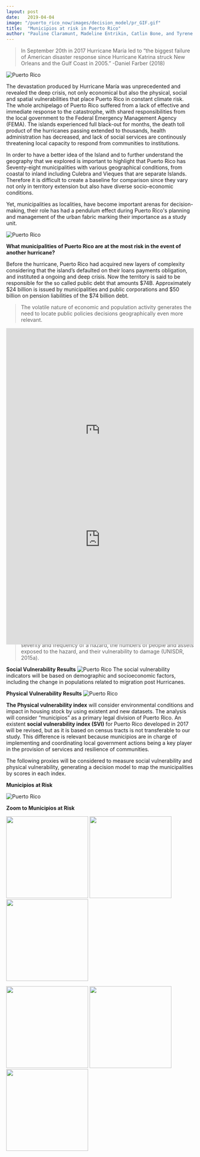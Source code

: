 ```yaml
---
layout: post
date:   2019-04-04
image: "/puerto_rico_now/images/decision_model/pr_GIF.gif"
title:  "Municipios at risk in Puerto Rico"
author: "Pauline Claramunt, Madeline Entrikin, Catlin Bone, and Tyrene Calvesbert"
---
```


<div style="background:rgba(0, 0, 0, 0.5)">
 </div>
	
>In September 20th in 2017 Hurricane María led to “the biggest failure of American disaster response since Hurricane Katrina struck New Orleans and the Gulf Coast in 2005.” -Daniel Farber (2018) 
	
![Puerto Rico](/puerto_rico_now/images/decision_model/pixel_gif.gif)

The devastation produced by Hurricane María was unprecedented and revealed the deep crisis, not only economical but also the physical, social and spatial vulnerabilities that place Puerto Rico in constant climate risk. The whole archipelago of Puerto Rico suffered from a lack of effective and immediate response to the catastrophe, with shared responsibilities from the local government to the Federal Emergency Management Agency (FEMA). The islands experienced full black-out for months, the death toll product of the hurricanes passing extended to thousands, health administration has decreased, and lack of social services are continously threatening local capacity to respond from communities to institutions.

In order to have a better idea of the Island and to further understand the geography that we explored is important to highlight that Puerto Rico has Seventy-eight municipalities with various geographical conditions, from coastal to inland including Culebra and Vieques that are separate Islands. Therefore it is difficult to create a baseline for comparison since they vary not only in territory extension but also have diverse socio-economic conditions. 

Yet, municipalities as localities, have become important arenas for decision-making, their role has had a pendulum effect during Puerto Rico's planning and management of the urban fabric marking their importance as a study unit. 

![Puerto Rico](/puerto_rico_now/images/decision_model/munis_maria.jpg)

**What municipalities of Puerto Rico are at the most risk in the event of another hurricane?**

Before the hurricane, Puerto Rico had acquired new layers of complexity considering that the island’s defaulted on their loans payments obligation, and instituted a ongoing and deep crisis. Now the territory is said to be responsible for the so called public debt that amounts $74B. Approximately $24 billion is issued by municipalities and public corporations and $50 billion on pension liabilities of the $74 billion debt.

>The volatile nature of economic and population activity generates the need to locate public policies decisions geographically even more relevant.

<div style="padding:56.25% 0 0 0;position:relative;">
  <iframe src="https://cdn.knightlab.com/libs/juxtapose/latest/embed/index.html?uid=fab7ef1c-6e0b-11e9-8106-0edaf8f81e27" style="position:absolute;top:0;left:0;width:100%;height:200%;" frameborder="0"></iframe>
</div>

<div style="padding:56.25% 0 0 0;position:relative;">
  <iframe src="https://cdn.knightlab.com/libs/juxtapose/latest/embed/index.html?uid=fab7ef1c-6e0b-11e9-8106-0edaf8f81e27" style="position:absolute;top:0;left:0;width:100%;height:200%;" frameborder="0"></iframe>
</div>

This project develops a decision model based in *social* and *physical* vulnerability metrics that are first mapped individually and secondly added into one final model to render a map showing higher risk for municipalities and possible impact in their capacity to recover in the event of another Hurricane.

![Puerto Rico](/puerto_rico_now/images/decision_model/Risk_Muni.jpg)

Disaster risk is expressed as the likelihood of loss of life, injury or destruction and damage from a disaster in a given period of time. UNISDR Global Assessment Report 2015

>Disasters are sometimes considered external shocks, but disaster risk results from the complex interaction between development processes that generate conditions of exposure, vulnerability and hazard. Disaster risk is therefore considered as the combination of the severity and frequency of a hazard, the numbers of people and assets exposed to the hazard, and their vulnerability to damage (UNISDR, 2015a).

**Social Vulnerability Results**
![Puerto Rico](/puerto_rico_now/images/decision_model/social_vulnerability_GIF.gif)
The social vulnerability indicators will be based on demographic and socioeconomic factors, including the change in populations related to migration post Hurricanes. 

**Physical Vulnerability Results**
![Puerto Rico](/puerto_rico_now/images/decision_model/unweighted_physical.jpg)

**The Physical vulnerability index** will consider environmental conditions and impact in housing stock by using existent and new datasets. The analysis will consider “municipios” as a primary legal division of Puerto Rico. An existent **social vulnerability index (SVI)** for Puerto Rico developed in 2017 will be revised, but as it is based on census tracts is not transferable to our study. This difference is
relevant because municipios are in charge of implementing and coordinating local government actions being a key player in the provision of services and resilience of communities. 

The following proxies will be considered to measure social vulnerability and physical vulnerability, generating a decision model to map the municipalities by scores in each index. 

**Municipios at Risk**

![Puerto Rico](/puerto_rico_now/images/decision_model/final_combined_gif.gif)

**Zoom to Municipios at Risk**

<p float="left">
  <img src="/puerto_rico_now/images/decision_model/Yabucoa.gif" width="220" />
  <img src="/puerto_rico_now/images/decision_model/canovanas_gif.gif" width="220" /> 
  <img src="/puerto_rico_now/images/decision_model/Comeri0.gif" width="220" />
</p>

<p float="left">
  <img src="/puerto_rico_now/images/decision_model/Utuad0.gif" width="220" />
  <img src="/puerto_rico_now/images/decision_model/Juncos.gif" width="220" /> 
  <img src="/puerto_rico_now/images/decision_model/Naguab0.gif" width="220" />
</p>

